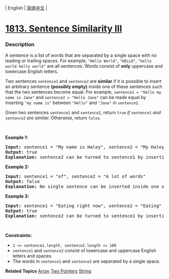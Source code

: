 | English | [简体中文](README.md) |

# [1813. Sentence Similarity III](https://leetcode-cn.com/problems/sentence-similarity-iii)
 ### Description
<p>A sentence is a list of words that are separated by a single space with no leading or trailing spaces. For example, <code>&quot;Hello World&quot;</code>, <code>&quot;HELLO&quot;</code>, <code>&quot;hello world hello world&quot;</code> are all sentences. Words consist of <strong>only</strong> uppercase and lowercase English letters.</p>

<p>Two sentences <code>sentence1</code> and <code>sentence2</code> are <strong>similar</strong> if it is possible to insert an arbitrary sentence <strong>(possibly empty)</strong> inside one of these sentences such that the two sentences become equal. For example, <code>sentence1 = &quot;Hello my name is Jane&quot;</code> and <code>sentence2 = &quot;Hello Jane&quot;</code> can be made equal by inserting <code>&quot;my name is&quot;</code> between <code>&quot;Hello&quot;</code> and <code>&quot;Jane&quot;</code> in <code>sentence2</code>.</p>

<p>Given two sentences <code>sentence1</code> and <code>sentence2</code>, return <code>true</code> <em>if </em><code>sentence1</code> <em>and </em><code>sentence2</code> <em>are similar.</em> Otherwise, return <code>false</code>.</p>

<p>&nbsp;</p>
<p><strong>Example 1:</strong></p>

<pre>
<strong>Input:</strong> sentence1 = &quot;My name is Haley&quot;, sentence2 = &quot;My Haley&quot;
<strong>Output:</strong> true
<strong>Explanation:</strong> sentence2 can be turned to sentence1 by inserting &quot;name is&quot; between &quot;My&quot; and &quot;Haley&quot;.
</pre>

<p><strong>Example 2:</strong></p>

<pre>
<strong>Input:</strong> sentence1 = &quot;of&quot;, sentence2 = &quot;A lot of words&quot;
<strong>Output:</strong> false
<strong>Explanation: </strong>No single sentence can be inserted inside one of the sentences to make it equal to the other.
</pre>

<p><strong>Example 3:</strong></p>

<pre>
<strong>Input:</strong> sentence1 = &quot;Eating right now&quot;, sentence2 = &quot;Eating&quot;
<strong>Output:</strong> true
<strong>Explanation:</strong> sentence2 can be turned to sentence1 by inserting &quot;right now&quot; at the end of the sentence.
</pre>

<p>&nbsp;</p>
<p><strong>Constraints:</strong></p>

<ul>
	<li><code>1 &lt;= sentence1.length, sentence2.length &lt;= 100</code></li>
	<li><code>sentence1</code> and <code>sentence2</code> consist of lowercase and uppercase English letters and spaces.</li>
	<li>The words in <code>sentence1</code> and <code>sentence2</code> are separated by a single space.</li>
</ul>

**Related Topics**  [Array](https://leetcode-cn.com/tag/array) [Two Pointers](https://leetcode-cn.com/tag/two-pointers) [String](https://leetcode-cn.com/tag/string) 